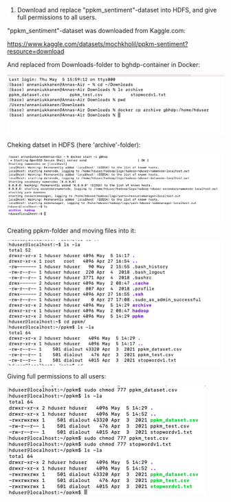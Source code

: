 1. Download and replace "ppkm_sentiment"-dataset into HDFS, and give full permissions to all users.

"ppkm_sentiment"-dataset was downloaded from Kaggle.com:

https://www.kaggle.com/datasets/mochkholil/ppkm-sentiment?resource=download

And replaced from Downloads-folder to bghdp-container in Docker:

![ppkm dataset downloading](https://github.com/Annassie/BigData-Hadoop/blob/Anna_Niukkanen_task_2/Anna_Niukkanen_task_2/images/cp_dataset_into_docker.png)

Cheking datset in HDFS (here 'archive'-folder):

![dataset in HDFS](https://github.com/Annassie/BigData-Hadoop/blob/Anna_Niukkanen_task_2/Anna_Niukkanen_task_2/images/dataset_in_gbhdp.png)

Creating ppkm-folder and moving files into it:

![ppkm-folder](https://github.com/Annassie/BigData-Hadoop/blob/Anna_Niukkanen_task_2/Anna_Niukkanen_task_2/images/mv_files_ppkm.png)

Giving full permissions to all users:

![Giving full permissions](https://github.com/Annassie/BigData-Hadoop/blob/Anna_Niukkanen_task_2/Anna_Niukkanen_task_2/images/giving_full_permissions.png)


